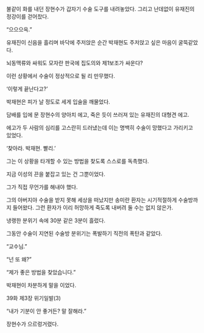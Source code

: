 불같이 화를 내던 장현수가 갑자기 수술 도구를 내려놓았다. 그리고 난데없이 유재진의 정강이를 걷어찼다.

“으으으윽.”

유재진이 신음을 흘리며 바닥에 주저앉은 순간 박재현도 주저앉고 싶은 마음이 굴뚝같았다.

뇌동맥류와 싸워도 모자란 판국에 집도의와 제1보조가 싸운다?

이런 상황에서 수술이 정상적으로 될 리 만무했다.

‘이렇게 끝난다고?’

박재현은 피가 날 정도로 세게 입술을 깨물었다.

담배를 입에 문 장현수의 양아치 에고, 죽은 듯이 쓰러져 있는 유재진의 대형견 에고.

에고가 두 사람의 심리를 고스란히 드러냈는데 이는 명백히 수술이 망했다고 가리키고 있었다.

‘찾아라. 박재현. 빨리.’

그는 이 상황을 타개할 수 있는 방법을 찾도록 스스로를 독촉했다.

지금 이성의 끈을 붙잡고 있는 건 그뿐이었다.

그가 직접 무언가를 해내야 했다.

그의 아버지야 수술을 받지 못해 세상을 떠났지만 송미란 환자는 시기적절하게 수술방까지 들어왔다. 그런 환자가 이리 허망하게 죽도록 내버려 둘 수는 없지 않은가.

냉랭한 분위기 속에 30분 같은 3분이 흘렀다.

그동안 수술이 지연된 수술방 분위기는 폭발하기 직전의 폭탄과 같았다.

“교수님.”

“넌 또 왜?”

“제가 좋은 방법을 찾았습니다.”

박재현이 차분하게 말을 이었다.

39화 제3장 위기일발(3)

“내가 기분이 안 좋거든? 말 잘해라.”

장현수가 으르렁거렸다.